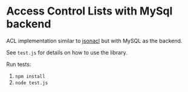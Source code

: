 Access Control Lists with MySql backend
=======================================

ACL implementation similar to [jsonacl](https://github.com/gizur/jsonacl)
but with MySQL as the backend.

See `test.js` for details on how to use the library.

Run tests:

1. `npm install`
2. `node test.js`
